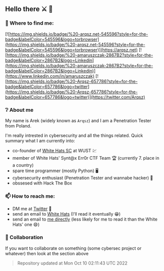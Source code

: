 ## Hello there :crossed_swords: 👋

### :iphone: Where to find me:

[![https://img.shields.io/badge/%20-arqsz.net-545596?style=for-the-badge&labelColor=545596&logo=torbrowser](https://img.shields.io/badge/%20-arqsz.net-545596?style=for-the-badge&labelColor=545596&logo=torbrowser)](https://arqsz.net)
[![https://img.shields.io/badge/%20-amaruszczak-2867B2?style=for-the-badge&labelColor=2867B2&logo=Linkedin](https://img.shields.io/badge/%20-amaruszczak-2867B2?style=for-the-badge&labelColor=2867B2&logo=Linkedin)](https://www.linkedin.com/in/amaruszczak)
[![https://img.shields.io/badge/%20-Arqsz-657786?style=for-the-badge&labelColor=657786&logo=twitter](https://img.shields.io/badge/%20-Arqsz-657786?style=for-the-badge&labelColor=657786&logo=twitter)](https://twitter.com/Arqsz)

### :grey_question: About me

My name is Arek (widely known as `Arqsz`) and I am a Penetration Tester from Poland.

I'm really intrested in cybersecurity and all the things related. Quick summary what I am currently into:
- co-founder of [White Hats SC](https://whitehats.pwr.edu.pl/) at WUST :chart:
- member of White Hats' Synt@x Err0r CTF Team :trophy: (currently 7. place in a country)
- spare time programmer (mostly Python) :desktop_computer:
- cybersecurity enthusiast (Penetration Tester and wannabe hacker) :floppy_disk:
- obssesed with Hack The Box

### 📫 How to reach me:
- DM me at [Twitter](https://twitter.com/arqsz) :postbox:
- send an email to [White Hats](mailto:kn.whitehats@pwr.edu.pl) (I'll read it eventually :grin:)
- send an email to [me directly](mailto:arqsz@protonmail.com) (less likely for me to read it than the White Hats' one :smile:) 

### 👯 Collaboration 

If you want to collaborate on something (some cybersec project or whatever) then look at the section above 


> Repository updated at Mon Oct 10 02:11:43 UTC 2022 